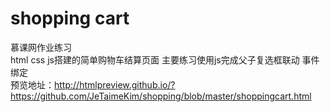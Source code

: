 # shopping cart
慕课网作业练习<br/>
html css js搭建的简单购物车结算页面 主要练习使用js完成父子复选框联动 事件绑定<br/>
预览地址：http://htmlpreview.github.io/?https://github.com/JeTaimeKim/shopping/blob/master/shoppingcart.html
